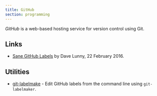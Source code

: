 ```yaml
---
title: GitHub
section: programming
---
```


<dfn>GitHub</dfn> is a web-based hosting service for version control using Git.

## Links

-   [Sane GitHub Labels](https://medium.com/@dave_lunny/sane-github-labels-c5d2e6004b63) by Dave Lunny, 22 February 2016.

## Utilities

-   [git-labelmake](https://github.com/himynameisdave/git-labelmaker) - Edit GitHub labels from the command line using `git-labelmaker`.
